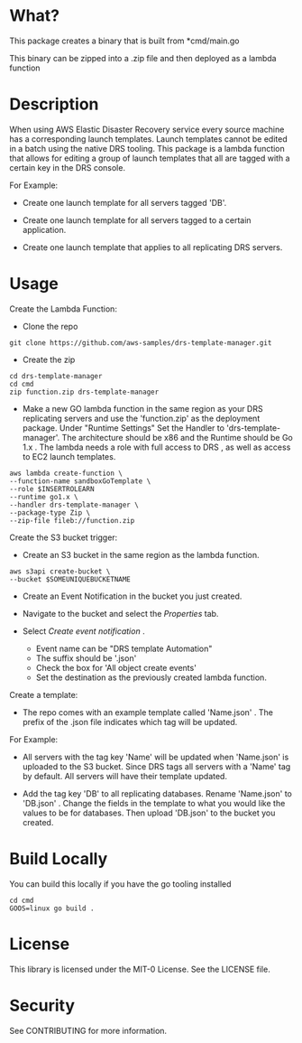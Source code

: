# What?

This package creates a binary that is built from *cmd/main.go

This binary can be zipped into a .zip file and then deployed as a lambda function

# Description

When using AWS Elastic Disaster Recovery service every source machine has a corresponding launch templates. Launch templates cannot be edited in a batch using the native DRS tooling. This package is a lambda function that allows for editing a group of launch templates that all are tagged with a certain key in the DRS console.

For Example:
- Create one launch template for all servers tagged 'DB'.

- Create one launch template for all servers tagged to a certain application.

- Create one launch template that applies to all replicating DRS servers.

# Usage

Create the Lambda Function:

- Clone the repo
```
git clone https://github.com/aws-samples/drs-template-manager.git
```

- Create the zip
```
cd drs-template-manager
cd cmd
zip function.zip drs-template-manager
```

- Make a new GO lambda function in the same region as your DRS replicating servers and use the 'function.zip' as the deployment package. Under "Runtime Settings" Set the Handler to 'drs-template-manager'. The architecture should be x86 and the Runtime should be Go 1.x . The lambda needs a role with full access to DRS , as well as access to EC2 launch templates.
```
aws lambda create-function \            
--function-name sandboxGoTemplate \
--role $INSERTROLEARN
--runtime go1.x \
--handler drs-template-manager \
--package-type Zip \
--zip-file fileb://function.zip
```

Create the S3 bucket trigger:

- Create an S3 bucket in the same region as the lambda function.
```
aws s3api create-bucket \
--bucket $SOMEUNIQUEBUCKETNAME
```

- Create an Event Notification in the bucket you just created.

* Navigate to the bucket and select the *Properties* tab.

* Select *Create event notification* .

    - Event name can be "DRS template Automation"
    - The suffix should be '.json'
    - Check the box for 'All object create events'
    - Set the destination as the previously created lambda function.

Create a template:

- The repo comes with an example template called 'Name.json' . The prefix of the .json file indicates which tag will be updated.

For Example:

- All servers with the tag key 'Name' will be updated when 'Name.json' is uploaded to the S3 bucket. Since DRS tags all servers with a 'Name' tag by default. All servers will have their template updated.

- Add the tag key 'DB' to all replicating databases. Rename 'Name.json' to 'DB.json' . Change the fields in the template to what you would like the values to be for databases. Then upload 'DB.json' to the bucket you created.

# Build Locally

You can build this locally if you have the go tooling installed
```
cd cmd
GOOS=linux go build .
```

# License

This library is licensed under the MIT-0 License. See the LICENSE file.

# Security

See CONTRIBUTING for more information.
